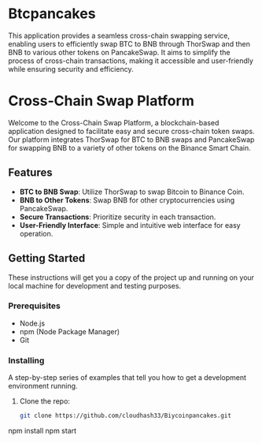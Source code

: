 # Btcpancakes
This application provides a seamless cross-chain swapping service, enabling users to efficiently swap BTC to BNB through ThorSwap and then BNB to various other tokens on PancakeSwap. It aims to simplify the process of cross-chain transactions, making it accessible and user-friendly while ensuring security and efficiency.
# Cross-Chain Swap Platform

Welcome to the Cross-Chain Swap Platform, a blockchain-based application designed to facilitate easy and secure cross-chain token swaps. Our platform integrates ThorSwap for BTC to BNB swaps and PancakeSwap for swapping BNB to a variety of other tokens on the Binance Smart Chain.

## Features

- **BTC to BNB Swap**: Utilize ThorSwap to swap Bitcoin to Binance Coin.
- **BNB to Other Tokens**: Swap BNB for other cryptocurrencies using PancakeSwap.
- **Secure Transactions**: Prioritize security in each transaction.
- **User-Friendly Interface**: Simple and intuitive web interface for easy operation.

## Getting Started

These instructions will get you a copy of the project up and running on your local machine for development and testing purposes.

### Prerequisites

- Node.js
- npm (Node Package Manager)
- Git

### Installing

A step-by-step series of examples that tell you how to get a development environment running.

1. Clone the repo:
   ```sh
   git clone https://github.com/cloudhash33/Biycoinpancakes.git
npm install
npm start
